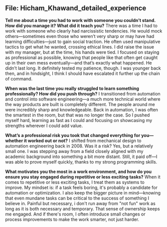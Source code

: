 ## File: Hicham_Khawand_detailed_experience

**Tell me about a time you had to work with someone you couldn’t stand. How did you manage it? What did it teach you?**
There was a time I had to work with someone who clearly had narcissistic tendencies. He would mock others—sometimes even those who weren’t very sharp or may have had learning difficulties—just to gain social traction. He often used manipulative tactics to get what he wanted, crossing ethical lines. I did raise the issue with my manager, but at the time, his hands were tied.
I focused on staying as professional as possible, knowing that people like that often get caught up in their own mess eventually—and that’s exactly what happened. He didn’t last long. It definitely tested my patience, though. I was younger back then, and in hindsight, I think I should have escalated it further up the chain of command.

**When was the last time you really struggled to learn something professionally? How did you push through?**
I transitioned from automation and control into software engineering—a much more technical world where the way products are built is completely different. The people around me were incredibly sharp and knowledgeable. Back in automation, I was often the smartest in the room, but that was no longer the case. So I pushed myself hard, learning as fast as I could and focusing on showcasing my strengths wherever I could add value.

**What’s a professional risk you took that changed everything for you—whether it worked out or not?**
I shifted from mechanical design to automation engineering back in 2008. Was it a risk? Yes, but a relatively small one. I was stepping away from a field closely aligned with my academic background into something a bit more distant. Still, it paid off—I was able to prove myself quickly, thanks to my strong programming skills.

**What motivates you the most in a work environment, and how do you ensure you stay engaged during repetitive or less exciting tasks?**
When it comes to repetitive or less exciting tasks, I treat them as systems to improve. My mindset is: if a task feels boring, it's probably a candidate for automation or optimization.
I also keep the bigger picture in mind—knowing that even mundane tasks can be critical to the success of something I believe in. Painful but necessary, i don't run away from "not fun" work as long as it is both necessary and temporary.
That sense of ownership keeps me engaged. And if there's room, I often introduce small changes or process improvements to make the work smarter, not just harder.